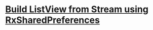 # [Build ListView from Stream using RxSharedPreferences](https://github.com/hoc081098/rx_shared_preference/tree/master/example)